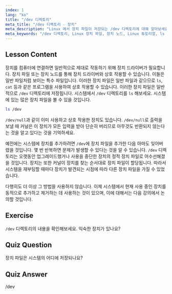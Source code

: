 ```yaml
---
index: 1
lang: "ko"
title: "/dev 디렉토리"
meta_title: "/dev 디렉토리 - 장치"
meta_description: "Linux 에서 장치 파일이 저장되는 /dev 디렉토리에 대해 알아보세요. 장치 노드와 상호 작용하는 방법을 이해하세요. ls 를 사용하여 /dev 를 탐색하세요. Linux 초보자 가이드."
meta_keywords: "/dev 디렉토리, Linux 장치 파일, 장치 노드, Linux 튜토리얼, ls /dev, Linux 초보자, Linux 가이드"
---
```


## Lesson Content

장치를 컴퓨터에 연결하면 일반적으로 제대로 작동하기 위해 장치 드라이버가 필요합니다. 장치 파일 또는 장치 노드를 통해 장치 드라이버와 상호 작용할 수 있습니다. 이들은 일반 파일처럼 보이는 특수 파일입니다. 이러한 장치 파일은 일반 파일과 같으므로 `ls`, `cat` 등과 같은 프로그램을 사용하여 상호 작용할 수 있습니다. 이러한 장치 파일은 일반적으로 `/dev` 디렉토리에 저장됩니다. 시스템에서 `/dev` 디렉토리를 `ls` 해보세요. 시스템에 있는 많은 장치 파일을 볼 수 있을 것입니다.

```bash
ls /dev
```

`/dev/null`과 같이 이미 사용하고 상호 작용한 장치도 있습니다. `/dev/null`로 출력을 보낼 때 커널은 이 장치가 모든 입력을 받아 단순히 버리므로 아무것도 반환되지 않는다는 것을 알고 있다는 것을 기억하세요.

예전에는 시스템에 장치를 추가하려면 `/dev`에 장치 파일을 추가한 다음 아마도 잊어버렸을 것입니다. 몇 번 반복하면 문제가 발생할 수 있다는 것을 알 수 있습니다. `/dev` 디렉토리는 오랫동안 업그레이드했거나 사용을 중단한 장치의 정적 장치 파일로 어수선해졌을 것입니다. 장치는 또한 커널이 장치를 찾는 순서대로 장치 파일이 할당됩니다. 따라서 시스템을 재부팅할 때마다 장치가 발견되는 시점에 따라 다른 장치 파일을 가질 수 있었습니다.

다행히도 더 이상 그 방법을 사용하지 않습니다. 이제 시스템에서 현재 사용 중인 장치를 동적으로 추가하고 제거하는 데 사용하는 것이 있으며, 이에 대해서는 다음 강의에서 논의할 것입니다.

## Exercise

`/dev` 디렉토리의 내용을 확인해보세요. 익숙한 장치가 있나요?

## Quiz Question

장치 파일은 시스템의 어디에 저장되나요?

## Quiz Answer

/dev

